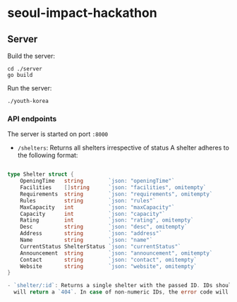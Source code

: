# seoul-impact-hackathon

## Server

Build the server:

```
cd ./server
go build
```

Run the server:

```
./youth-korea
```

### API endpoints

The server is started on port `:8000`

- `/shelters`: Returns all shelters irrespective of status
  A shelter adheres to the following format:

```go

type Shelter struct {
	OpeningTime   string        `json: "openingTime"`
	Facilities    []string      `json: "facilities", omitempty`
	Requirements  string        `json: "requirements", omitempty`
	Rules         string        `json: "rules"`
	MaxCapacity   int           `json: "maxCapacity"`
	Capacity      int           `json: "capacity"`
	Rating        int           `json: "rating", omitempty`
	Desc          string        `json: "desc", omitempty`
	Address       string        `json: "address"`
	Name          string        `json: "name"`
	CurrentStatus ShelterStatus `json: "currentStatus"`
	Announcement  string        `json: "announcement", omitempty`
	Contact       string        `json: "contact", omitempty`
	Website       string        `json: "website", omitempty`
}

- `shelter/:id`: Returns a single shelter with the passed ID. IDs should be numeric. If no shelters are found, the API
  will return a `404`. In case of non-numeric IDs, the error code will be `400`.

```
